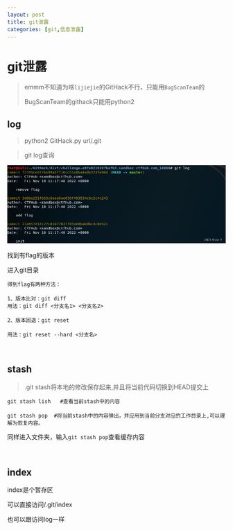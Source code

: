 ```yaml
---
layout: post
title: git泄露
categories: [git,信息泄露]
---
```


# git泄露

> emmm不知道为啥`lijiejie`的GitHack不行，只能用`BugScanTeam`的  
> 
> BugScanTeam的githack只能用python2  

## log

> python2 GitHack.py url/.git

> git log查询

![flag](/img/git_log.png)

找到有flag的版本  

进入git目录  

```
得到flag有两种方法：

1、版本比对：git diff
用法：git diff <分支名1> <分支名2>

2、版本回退：git reset

用法：git reset --hard <分支名>
```

<br/>

## stash

> .git stash将本地的修改保存起来,并且将当前代码切换到HEAD提交上

```
git stash lish   #查看当前stash中的内容

git stash pop  #将当前stash中的内容弹出，并应用到当前分支对应的工作目录上,可以理解为恢复内容。
```

同样进入文件夹，输入`git stash pop`查看缓存内容  

<br/>

## index

index是个暂存区

可以直接访问/.git/index  

也可以跟访问log一样
